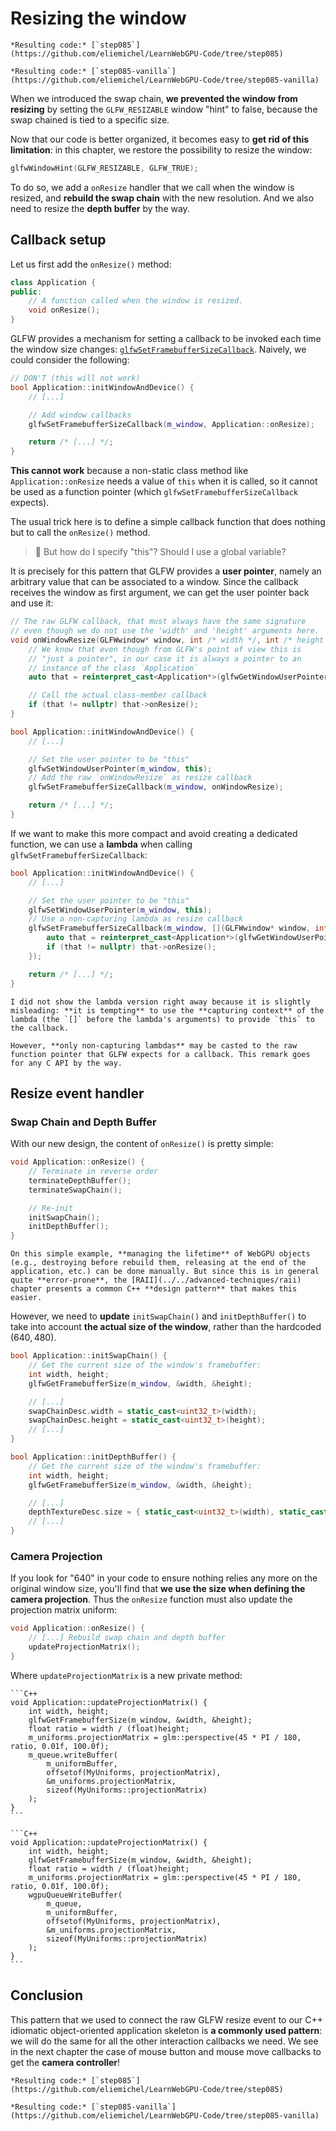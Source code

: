Resizing the window
===================

````{tab} With webgpu.hpp
*Resulting code:* [`step085`](https://github.com/eliemichel/LearnWebGPU-Code/tree/step085)
````

````{tab} Vanilla webgpu.h
*Resulting code:* [`step085-vanilla`](https://github.com/eliemichel/LearnWebGPU-Code/tree/step085-vanilla)
````

When we introduced the swap chain, **we prevented the window from resizing** by setting the `GLFW_RESIZABLE` window "hint" to false, because the swap chained is tied to a specific size.

Now that our code is better organized, it becomes easy to **get rid of this limitation**: in this chapter, we restore the possibility to resize the window:

```C++
glfwWindowHint(GLFW_RESIZABLE, GLFW_TRUE);
```

To do so, we add a `onResize` handler that we call when the window is resized, and **rebuild the swap chain** with the new resolution. And we also need to resize the **depth buffer** by the way.

Callback setup
--------------

Let us first add the `onResize()` method:

```C++
class Application {
public:
	// A function called when the window is resized.
	void onResize();
}
```

GLFW provides a mechanism for setting a callback to be invoked each time the window size changes: [`glfwSetFramebufferSizeCallback`](https://www.glfw.org/docs/3.0/group__window.html#ga3203461a5303bf289f2e05f854b2f7cf). Naively, we could consider the following:

```C++
// DON'T (this will not work)
bool Application::initWindowAndDevice() {
	// [...]

	// Add window callbacks
	glfwSetFramebufferSizeCallback(m_window, Application::onResize);

	return /* [...] */;
}
```

**This cannot work** because a non-static class method like `Application::onResize` needs a value of `this` when it is called, so it cannot be used as a function pointer (which `glfwSetFramebufferSizeCallback` expects).

The usual trick here is to define a simple callback function that does nothing but to call the `onResize()` method.

> 🤔 But how do I specify "this"? Should I use a global variable?

It is precisely for this pattern that GLFW provides a **user pointer**, namely an arbitrary value that can be associated to a window. Since the callback receives the window as first argument, we can get the user pointer back and use it:

```C++
// The raw GLFW callback, that must always have the same signature
// even though we do not use the 'width' and 'height' arguments here.
void onWindowResize(GLFWwindow* window, int /* width */, int /* height */) {
	// We know that even though from GLFW's point of view this is
	// "just a pointer", in our case it is always a pointer to an
	// instance of the class `Application`
	auto that = reinterpret_cast<Application*>(glfwGetWindowUserPointer(window));

	// Call the actual class-member callback
	if (that != nullptr) that->onResize();
}

bool Application::initWindowAndDevice() {
	// [...]

	// Set the user pointer to be "this"
	glfwSetWindowUserPointer(m_window, this);
	// Add the raw `onWindowResize` as resize callback
	glfwSetFramebufferSizeCallback(m_window, onWindowResize);

	return /* [...] */;
}
```

If we want to make this more compact and avoid creating a dedicated function, we can use a **lambda** when calling `glfwSetFramebufferSizeCallback`:

```C++
bool Application::initWindowAndDevice() {
	// [...]

	// Set the user pointer to be "this"
	glfwSetWindowUserPointer(m_window, this);
	// Use a non-capturing lambda as resize callback
	glfwSetFramebufferSizeCallback(m_window, [](GLFWwindow* window, int, int){
		auto that = reinterpret_cast<Application*>(glfwGetWindowUserPointer(window));
		if (that != nullptr) that->onResize();
	});

	return /* [...] */;
}
```

```{important}
I did not show the lambda version right away because it is slightly misleading: **it is tempting** to use the **capturing context** of the lambda (the `[]` before the lambda's arguments) to provide `this` to the callback.

However, **only non-capturing lambdas** may be casted to the raw function pointer that GLFW expects for a callback. This remark goes for any C API by the way.
```

Resize event handler
--------------------

### Swap Chain and Depth Buffer

With our new design, the content of `onResize()` is pretty simple:

```C++
void Application::onResize() {
	// Terminate in reverse order
	terminateDepthBuffer();
	terminateSwapChain();

	// Re-init
	initSwapChain();
	initDepthBuffer();
}
```

```{note}
On this simple example, **managing the lifetime** of WebGPU objects (e.g., destroying before rebuild them, releasing at the end of the application, etc.) can be done manually. But since this is in general quite **error-prone**, the [RAII](../../advanced-techniques/raii) chapter presents a common C++ **design pattern** that makes this easier.
```

However, we need to **update** `initSwapChain()` and `initDepthBuffer()` to take into account **the actual size of the window**, rather than the hardcoded $(640,480)$.

```C++
bool Application::initSwapChain() {
	// Get the current size of the window's framebuffer:
	int width, height;
	glfwGetFramebufferSize(m_window, &width, &height);

	// [...]
	swapChainDesc.width = static_cast<uint32_t>(width);
	swapChainDesc.height = static_cast<uint32_t>(height);
	// [...]
}

bool Application::initDepthBuffer() {
	// Get the current size of the window's framebuffer:
	int width, height;
	glfwGetFramebufferSize(m_window, &width, &height);

	// [...]
	depthTextureDesc.size = { static_cast<uint32_t>(width), static_cast<uint32_t>(height), 1 };
	// [...]
}
```

### Camera Projection

If you look for "640" in your code to ensure nothing relies any more on the original window size, you'll find that **we use the size when defining the camera projection**. Thus the `onResize` function must also update the projection matrix uniform:

```C++
void Application::onResize() {
	// [...] Rebuild swap chain and depth buffer
	updateProjectionMatrix();
}
```

Where `updateProjectionMatrix` is a new private method:

````{tab} With webgpu.hpp
```C++
void Application::updateProjectionMatrix() {
	int width, height;
	glfwGetFramebufferSize(m_window, &width, &height);
	float ratio = width / (float)height;
	m_uniforms.projectionMatrix = glm::perspective(45 * PI / 180, ratio, 0.01f, 100.0f);
	m_queue.writeBuffer(
		m_uniformBuffer,
		offsetof(MyUniforms, projectionMatrix),
		&m_uniforms.projectionMatrix,
		sizeof(MyUniforms::projectionMatrix)
	);
}
```
````

````{tab} Vanilla webgpu.h
```C++
void Application::updateProjectionMatrix() {
	int width, height;
	glfwGetFramebufferSize(m_window, &width, &height);
	float ratio = width / (float)height;
	m_uniforms.projectionMatrix = glm::perspective(45 * PI / 180, ratio, 0.01f, 100.0f);
	wgpuQueueWriteBuffer(
		m_queue,
		m_uniformBuffer,
		offsetof(MyUniforms, projectionMatrix),
		&m_uniforms.projectionMatrix,
		sizeof(MyUniforms::projectionMatrix)
	);
}
```
````

Conclusion
----------

This pattern that we used to connect the raw GLFW resize event to our C++ idiomatic object-oriented application skeleton is **a commonly used pattern**: we will do the same for all the other interaction callbacks we need. We see in the next chapter the case of mouse button and mouse move callbacks to get the **camera controller**!

````{tab} With webgpu.hpp
*Resulting code:* [`step085`](https://github.com/eliemichel/LearnWebGPU-Code/tree/step085)
````

````{tab} Vanilla webgpu.h
*Resulting code:* [`step085-vanilla`](https://github.com/eliemichel/LearnWebGPU-Code/tree/step085-vanilla)
````
